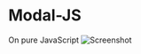 # Modal-JS
On pure JavaScript
![Screenshot](https://github.com/botyk/Modal-JS/blob/master/screenshot.png)
